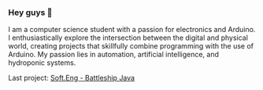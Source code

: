 ### Hey guys 👋

I am a computer science student with a passion for electronics and Arduino. I enthusiastically explore the intersection between the digital and physical world, creating projects that skillfully combine programming with the use of Arduino. My passion lies in automation, artificial intelligence, and hydroponic systems.

Last project: [Soft.Eng - Battleship Java](https://github.com/softeng2223-inf-uniba/progetto2223-thacker)

<!--
**shokk47/shokk47** is a ✨ _special_ ✨ repository because its `README.md` (this file) appears on your GitHub profile.

Here are some ideas to get you started:

- 🔭 I’m currently working on ...
- 🌱 I’m currently learning ...
- 👯 I’m looking to collaborate on ...
- 🤔 I’m looking for help with ...
- 💬 Ask me about ...
- 📫 How to reach me: ...
- 😄 Pronouns: ...
- ⚡ Fun fact: ...
-->

